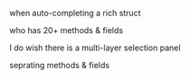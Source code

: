 when auto-completing a rich struct

who has 20+ methods & fields

I do wish there is a multi-layer selection panel

seprating methods & fields
